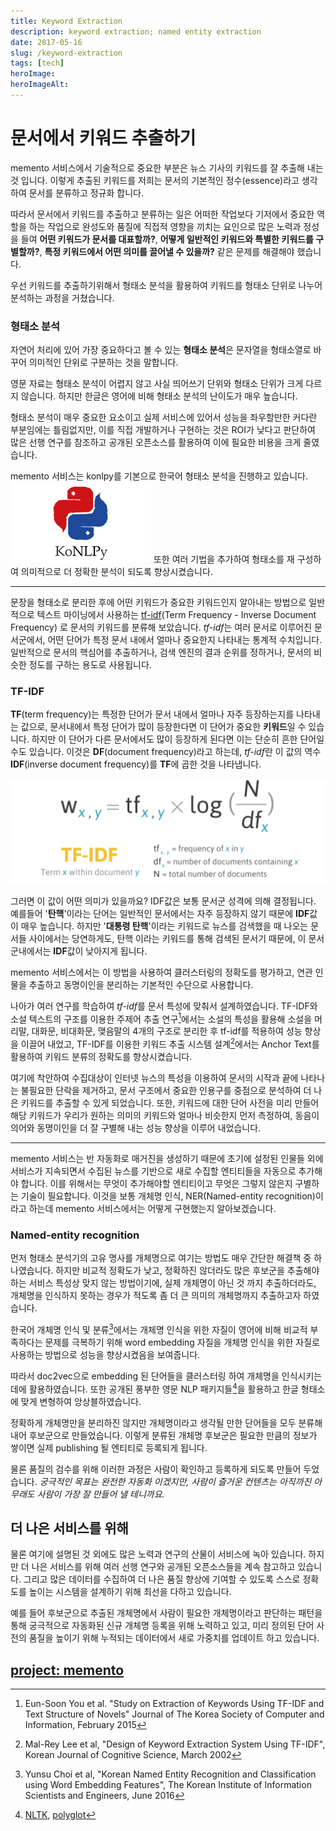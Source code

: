 ```yaml
---
title: Keyword Extraction
description: keyword extraction; named entity extraction
date: 2017-05-16
slug: /keyword-extraction
tags: [tech]
heroImage:
heroImageAlt:
---
```


# 문서에서 키워드 추출하기

memento 서비스에서 기술적으로 중요한 부분은 뉴스 기사의 키워드를 잘 추출해 내는 것 입니다.
이렇게 추출된 키워드를 저희는 문서의 기본적인 정수(essence)라고 생각하여 문서를 분류하고 정규화 합니다.

따라서 문서에서 키워드를 추출하고 분류하는 일은 어떠한 작업보다 기저에서 중요한 역할을 하는 작업으로
완성도와 품질에 직접적 영향을 끼치는 요인으로 많은 노력과 정성을 들여 
**어떤 키워드가 문서를 대표할까?**,
**어떻게 일반적인 키워드와 특별한 키워드를 구별할까?**,
**특정 키워드에서 어떤 의미를 끌어낼 수 있을까?**
같은 문제를 해결해야 했습니다.

우선 키워드를 추출하기위해서 형태소 분석을 활용하여 키워드를 형태소 단위로 나누어 분석하는 과정을 거쳤습니다.

### 형태소 분석

자연어 처리에 있어 가장 중요하다고 볼 수 있는 **형태소 분석**은 문자열을 형태소열로 바꾸어
의미적인 단위로 구분하는 것을 말합니다.

영문 자료는 형태소 분석이 어렵지 않고 사실 띄어쓰기 단위와 형태소 단위가 크게 다르지 않습니다.
하지만 한글은 영어에 비해 형태소 분석의 난이도가 매우 높습니다.

형태소 분석이 매우 중요한 요소이고 실제 서비스에 있어서 성능을 좌우할만한 커다란 부분임에는 틀림없지만,
이를 직접 개발하거나 구현하는 것은 ROI가 낮다고 판단하여 많은 선행 연구를 참조하고
공개된 오픈소스를 활용하여 이에 필요한 비용을 크게 줄였습니다.

memento 서비스는 konlpy를 기본으로 한국어 형태소 분석을 진행하고 있습니다.
[![konlpy](./konlpy.png)](http://konlpy-ko.readthedocs.io/ko/v0.4.3)
또한 여러 기법을 추가하여 형태소를 재 구성하여 의미적으로 더 정확한 분석이 되도록 향상시켰습니다.

---

문장을 형태소로 분리한 후에 어떤 키워드가 중요한 키워드인지 알아내는 방법으로
일반적으로 텍스트 마이닝에서 사용하는  [tf-idf](https://en.wikipedia.org/wiki/Tf%E2%80%93idf)(Term Frequency - Inverse Document Frequency)
로 문서의 키워드를 분류해 보았습니다. *tf-idf*는 여러 문서로 이루어진 문서군에서, 
어떤 단어가 특정 문서 내에서 얼마나 중요한지 나타내는 통계적 수치입니다. 
일반적으로 문서의 핵심어를 추출하거나, 검색 엔진의 결과 순위를 정하거나, 
문서의 비슷한 정도를 구하는 용도로 사용됩니다.

### TF-IDF
**TF**(term frequency)는 특정한 단어가 문서 내에서 얼마나 자주 등장하는지를 나타내는 값으로,
문서내에서 특정 단어가 많이 등장한다면 이 단어가 중요한 **키워드**일 수 있습니다.
하지만 이 단어가 다른 문서에서도 많이 등장하게 된다면 이는 단순히 흔한 단어일수도 있습니다.
이것은 **DF**(document frequency)라고 하는데, *tf-idf*란
이 값의 역수 **IDF**(inverse document frequency)를 **TF**에 곱한 것을 나타냅니다.

![tf-idf](./tf-idf.png)

그러면 이 값이 어떤 의미가 있을까요?
IDF값은 보통 문서군 성격에 의해 결정됩니다. 예를들어 '**탄핵**'이라는 단어는 일반적인 문서에서는
자주 등장하지 않기 때문에 **IDF**값이 매우 높습니다. 하지만 '**대통령 탄핵**'이라는 키워드로 뉴스를 검색했을 때
나오는 문서들 사이에서는 당연하게도, 탄핵 이라는 키워드를 통해 검색된 문서기 때문에,
이 문서군내에서는 **IDF**값이 낮아지게 됩니다.

memento 서비스에서는 이 방법을 사용하여 클러스터링의 정확도를 평가하고,
연관 인물을 추출하고 동명이인을 분리하는 기본적인 수단으로 사용합니다.

나아가 여러 연구를 학습하여 *tf-idf*를 문서 특성에 맞춰서 설계하였습니다.
TF-IDF와 소설 텍스트의 구조를 이용한 주제어 추출 연구[^1]에서는
소설의 특성을 활용해 소설을 머리말, 대화문, 비대화문, 맺음말의 4개의 구조로 분리한 후 
tf-idf를 적용하여 성능 향상을 이끌어 내었고,
TF-IDF를 이용한 키워드 추출 시스템 설계[^2]에서는 Anchor Text를 활용하여 키워드 분류의
정확도를 향상시켰습니다.

여기에 착안하여 수집대상이 인터넷 뉴스의 특성을 이용하여 문서의 시작과 끝에 나타나는 불필요한 단락을 제거하고, 
문서 구조에서 중요한 인용구를 중점으로 분석하여 더 나은 키워드를 추출할 수 있게 되었습니다.
또한, 키워드에 대한 단어 사전을 미리 만들어 해당 키워드가 우리가 원하는 의미의 키워드와 얼마나 비슷한지 먼저
측정하여, 동음이의어와 동명이인을 더 잘 구별해 내는 성능 향상을 이루어 내었습니다.

---

memento 서비스는 반 자동화로 매거진을 생성하기 때문에 초기에 설정된 인물들 외에
서비스가 지속되면서 수집된 뉴스를 기반으로 새로 수집할 엔티티들을 자동으로 추가해야 합니다.
이를 위해서는 무엇이 추가해야할 엔티티이고 무엇은 그렇지 않은지 구별하는 기술이 필요합니다.
이것을 보통 개체명 인식, NER(Named-entity recognition)이라고 하는데 memento 서비스에서는 어떻게 구현했는지 알아보겠습니다.

### Named-entity recognition

먼저 형태소 분석기의 고유 명사를 개체명으로 여기는 방법도 매우 간단한 해결책 중 하나였습니다.
하지만 비교적 정확도가 낮고, 정확하진 않더라도 많은 후보군을 추출해야 하는 서비스 특성상 맞지 않는 방법이기에,
실제 개체명이 아닌 것 까지 추출하더라도, 개체명을 인식하지 못하는 경우가 적도록 좀 더 큰 의미의 개체명까지 추출하고자 하였습니다.

한국어 개체명 인식 및 분류[^4]에서는 개체명 인식을 위한 자질이 영어에 비해 비교적 부족하다는 문제를 극복하기 위해
word embedding 자질을 개체명 인식을 위한 자질로 사용하는 방법으로 성능을 향상시켰음을 보여줍니다.

따라서 doc2vec으로 embedding 된 단어들을 클러스터링 하여 개체명을 인식시키는데에 활용하였습니다.
또한 공개된 풍부한 영문 NLP 패키지들[^5]을 활용하고 한글 형태소에 맞게 변형하여 앙상블하였습니다.

정확하게 개체명만을 분리하진 않지만 개체명이라고 생각될 만한 단어들을 모두 분류해 내어 후보군으로 만들었습니다.
이렇게 분류된 개체명 후보군은 필요한 만큼의 정보가 쌓이면 실제 publishing 될 엔티티로 등록되게 됩니다.

물론 품질의 검수를 위해 이러한 과정은 사람이 확인하고 등록하게 되도록 만들어 두었습니다.
*궁극적인 목표는 완전한 자동화 이겠지만, 사람이 즐거운 컨텐츠는 아직까진 아무래도 사람이 가장 잘 만들어 낼 테니까요.*

## 더 나은 서비스를 위해

물론 여기에 설명된 것 외에도 많은 노력과 연구의 산물이 서비스에 녹아 있습니다.
하지만 더 나은 서비스를 위해 여러 선행 연구와 공개된 오픈소스들을 계속 참고하고 있습니다.
그리고 많은 데이터를 수집하여 더 나은 품질 향상에 기여할 수 있도록 스스로 정확도를 높이는
시스템을 설계하기 위해 최선을 다하고 있습니다.

예를 들어 후보군으로 추출된 개체명에서 사람이 필요한 개체명이라고 판단하는 패턴을 통해
궁극적으로 자동화된 신규 개체명 등록을 위해 노력하고 있고,
미리 정의된 단어 사전의 품질을 높이기 위해 누적되는 데이터에서 새로 가중치를 업데이트 하고 있습니다.

## [project: memento](https://memento7.github.io/2017/keyword-extraction/)

[^1]: Eun-Soon You et al. "Study on Extraction of Keywords Using TF-IDF and Text Structure of Novels" Journal of The Korea Society of Computer and Information, February 2015
[^2]: Mal-Rey Lee et al, "Design of Keyword Extraction System Using TF-IDF", Korean Journal of Cognitive Science, March 2002
[^3]: Seung-Hee Han, "A Study on Keyword Extraction From a Single Document Using Term Clustering", Journal of the Korean Society for Library and Information Science, July 2010
[^4]: Yunsu Choi et al, "Korean Named Entity Recognition and Classification using Word Embedding Features", The Korean Institute of Information Scientists and Engineers, June 2016
[^5]: [NLTK](http://www.nltk.org/), [polyglot](http://polyglot.readthedocs.io/en/latest/index.html)
